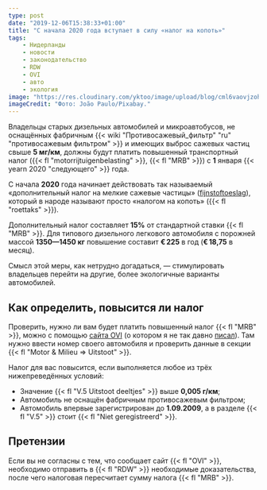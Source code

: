 ```yaml
---
type: post
date: "2019-12-06T15:38:33+01:00"
title: "С начала 2020 года вступает в силу «налог на копоть»"
tags:
    - Нидерланды
    - новости
    - законодательство
    - RDW
    - OVI
    - авто
    - экология
image: "https://res.cloudinary.com/yktoo/image/upload/blog/cml6vaovjzoh28bfevps.jpg"
imageCredit: "Фото: João Paulo/Pixabay."
---
```


Владельцы старых дизельных автомобилей и микроавтобусов, не оснащённых фабричным {{< wiki "Противосажевый_фильтр" "ru" "противосажевым фильтром" >}} и имеющих выброс сажевых частиц свыше **5 мг/км**, должны будут платить повышенный транспортный налог ({{< fl "motorrijtuigenbelasting" >}}, {{< fl "MRB" >}}) с **1** января {{< yearn 2020 "следующего" >}} года.

<!--more-->

С начала **2020** года начинает действовать так называемый «дополнительный налог на мелкие сажевые частицы» ([fijnstoftoeslag](https://www.belastingdienst.nl/wps/wcm/connect/nl/auto-en-vervoer/content/fijnstoftoeslag-motorrijtuigenbelasting)), который в народе называют просто «налогом на копоть» ({{< fl "roettaks" >}}).

Дополнительный налог составляет **15%** от стандартной ставки {{< fl "MRB" >}}. Для типового дизельного легкового автомобиля с порожней массой **1350—1450 кг** повышение составит **€ 225** в год (**€ 18,75** в месяц).

Смысл этой меры, как нетрудно догадаться, — стимулировать владельцев перейти на другие, более экологичные варианты автомобилей.

## Как определить, повысится ли налог

Проверить, нужно ли вам будет платить повышенный налог {{< fl "MRB" >}}, можно с помощью [сайта OVI](https://ovi.rdw.nl/) (о котором я не так давно [писал](0363)). Там нужно ввести номер своего автомобиля и проверить данные в секции {{< fl "Motor & Milieu ⇒ Uitstoot" >}}.

Налог для вас повысится, если выполняется любое из трёх нижепреведённых условий:

* Значение {{< fl "V.5 Uitstoot deeltjes" >}} выше **0,005 г/км**;
* Автомобиль не оснащён фабричным противосажевым фильтром;
* Автомобиль впервые зарегистрирован до **1.09.2009**, а в разделе {{< fl "V.5" >}} стоит {{< fl "Niet geregistreerd" >}}.

## Претензии

Если вы не согласны с тем, что сообщает сайт {{< fl "OVI" >}}, необходимо отправить в {{< fl "RDW" >}} необходимые доказательства, после чего налоговая пересчитает сумму налога {{< fl "MRB" >}}.
